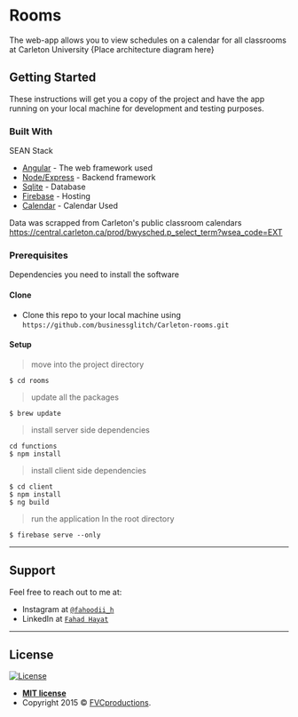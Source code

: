 	
# Rooms
 The web-app allows you to view schedules on a calendar for all classrooms at Carleton University  {Place architecture diagram here}

## Getting Started

These instructions will get you a copy of the project and have the app running on your local machine for development and testing purposes. 

### Built With
SEAN Stack

* [Angular](https://angularjs.org/) - The web framework used
* [Node/Express](https://expressjs.com) - Backend framework
* [Sqlite](https://sqlite.org/) - Database
* [Firebase](https://firebase.google.com/docs/hosting) - Hosting
* [Calendar](https://fullcalendar.io/) - Calendar Used



Data was scrapped from Carleton's public classroom calendars https://central.carleton.ca/prod/bwysched.p_select_term?wsea_code=EXT

### Prerequisites
Dependencies you need to install the software


#### Clone

- Clone this repo to your local machine using `https://github.com/businessglitch/Carleton-rooms.git`

#### Setup
> move into the project directory

```shell
$ cd rooms
```

> update all the packages

```shell
$ brew update
```

> install server side dependencies

```shell
cd functions
$ npm install
```

> install client side dependencies

```shell
$ cd client
$ npm install
$ ng build
```

> run the application
In the root directory
```shell
$ firebase serve --only
```
---

## Support

Feel free to reach out to me at:

- Instagram at <a href="https://www.instagram.com/fahoodii_h/" target="_blank">`@fahoodii_h`</a>
- LinkedIn at <a href="https://www.linkedin.com/in/fahdhayat/" target="_blank">`Fahad Hayat`</a>
---

## License

[![License](http://img.shields.io/:license-mit-blue.svg?style=flat-square)](http://badges.mit-license.org)

- **[MIT license](http://opensource.org/licenses/mit-license.php)**
- Copyright 2015 © <a href="http://fvcproductions.com" target="_blank">FVCproductions</a>.
